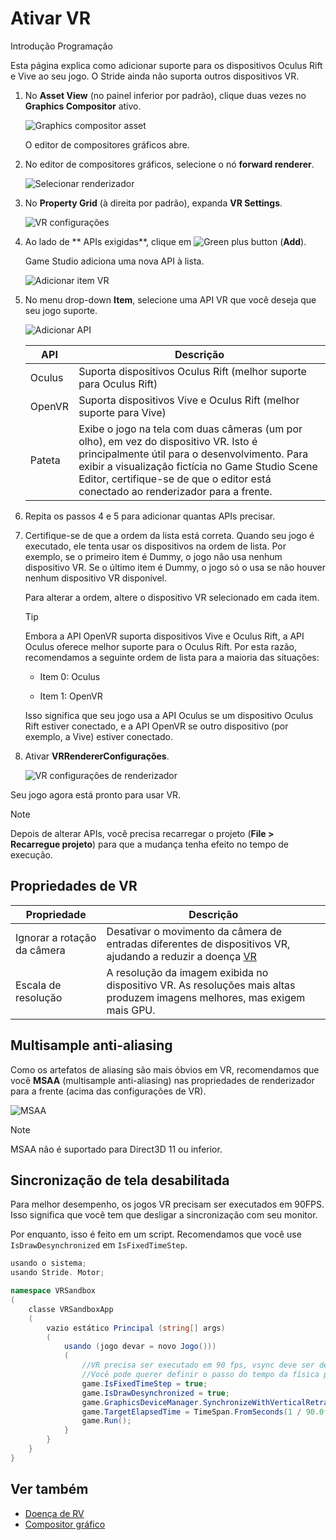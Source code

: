 # Ativar VR

<span class="badge text-bg-primary">Introdução</span>
<span class="badge text-bg-success">Programação</span>

Esta página explica como adicionar suporte para os dispositivos Oculus Rift e Vive ao seu jogo. O Stride ainda não suporta outros dispositivos VR.

1. No **Asset View** (no painel inferior por padrão), clique duas vezes no **Graphics Compositor** ativo.

   ![Graphics compositor asset](../graphics/graphics-compositor/media/graphics-compositor-asset.png)

   O editor de compositores gráficos abre.

2. No editor de compositores gráficos, selecione o nó **forward renderer**.

   ![Selecionar renderizador ](media/select-forward-renderer.png)

3. No **Property Grid** (à direita por padrão), expanda **VR Settings**.

   ![VR configurações](media/vr-settings.png)

4. Ao lado de ** APIs exigidas**, clique em ![Green plus button](~/manual/game-studio/media/green-plus-icon.png) (**Add**).

   Game Studio adiciona uma nova API à lista.

   ![ Adicionar item VR](media/add-vr-api.png)

5. No menu drop-down **Item**, selecione uma API VR que você deseja que seu jogo suporte.

   ![ Adicionar API](media/select-vr-api.png)

   | API | Descrição |
   |--------| --------
   | Oculus | Suporta dispositivos Oculus Rift (melhor suporte para Oculus Rift) |
   | OpenVR | Suporta dispositivos Vive e Oculus Rift (melhor suporte para Vive) |
   | Pateta | Exibe o jogo na tela com duas câmeras (um por olho), em vez do dispositivo VR. Isto é principalmente útil para o desenvolvimento. Para exibir a visualização fictícia no Game Studio Scene Editor, certifique-se de que o editor está conectado ao renderizador para a frente. |

6. Repita os passos 4 e 5 para adicionar quantas APIs precisar.

7. Certifique-se de que a ordem da lista está correta. Quando seu jogo é executado, ele tenta usar os dispositivos na ordem de lista. Por exemplo, se o primeiro item é Dummy, o jogo não usa nenhum dispositivo VR. Se o último item é Dummy, o jogo só o usa se não houver nenhum dispositivo VR disponível.

   Para alterar a ordem, altere o dispositivo VR selecionado em cada item.

   > [!Tip]
   > Embora a API OpenVR suporta dispositivos Vive e Oculus Rift, a API Oculus oferece melhor suporte para o Oculus Rift. Por esta razão, recomendamos a seguinte ordem de lista para a maioria das situações:
   >
   > * Item 0: Oculus
   >
   > * Item 1: OpenVR
   >
   > Isso significa que seu jogo usa a API Oculus se um dispositivo Oculus Rift estiver conectado, e a API OpenVR se outro dispositivo (por exemplo, a Vive) estiver conectado.

8. Ativar **VRRendererConfigurações**.

   ![VR configurações de renderizador](media/vr-renderer-settings.png)

Seu jogo agora está pronto para usar VR.

> [!Note]
> Depois de alterar APIs, você precisa recarregar o projeto (**File > Recarregue projeto**) para que a mudança tenha efeito no tempo de execução.

## Propriedades de VR

| Propriedade | Descrição |
|-------------------------|--------
| Ignorar a rotação da câmera | Desativar o movimento da câmera de entradas diferentes de dispositivos VR, ajudando a reduzir a doença [VR](vr-sickness.md) |
| Escala de resolução | A resolução da imagem exibida no dispositivo VR. As resoluções mais altas produzem imagens melhores, mas exigem mais GPU. |

## Multisample anti-aliasing

Como os artefatos de aliasing são mais óbvios em VR, recomendamos que você **MSAA** (multisample anti-aliasing) nas propriedades de renderizador para a frente (acima das configurações de VR).

![MSAA](media/MSAA.png)

> [!Note]
> MSAA não é suportado para Direct3D 11 ou inferior.

## Sincronização de tela desabilitada

Para melhor desempenho, os jogos VR precisam ser executados em 90FPS. Isso significa que você tem que desligar a sincronização com seu monitor.

Por enquanto, isso é feito em um script. Recomendamos que você use `IsDrawDesynchronized` em `IsFixedTimeStep`.

```cs
usando o sistema;
usando Stride. Motor;

namespace VRSandbox
(
    classe VRSandboxApp
    (
        vazio estático Principal (string[] args)
        (
            usando (jogo devar = novo Jogo()))
            (
                //VR precisa ser executado em 90 fps, vsync deve ser desativado, o sorteio não deve ser sincronizado
                //Você pode querer definir o passo do tempo da física para 90 fps, bem se você usar o controlador de caracteres com movimentos não regulares, mas, por favor, evite isso! usar rígidas Kinematic quando possível.
                game.IsFixedTimeStep = true;
                game.IsDrawDesynchronized = true;
                game.GraphicsDeviceManager.SynchronizeWithVerticalRetrace = false;
                game.TargetElapsedTime = TimeSpan.FromSeconds(1 / 90.0f);
                game.Run();
            }
        }
    }
}
```

## Ver também

* [Doença de RV](vr-sickness.md)
* [Compositor gráfico](../graphics/graphics-compositor/index.md)